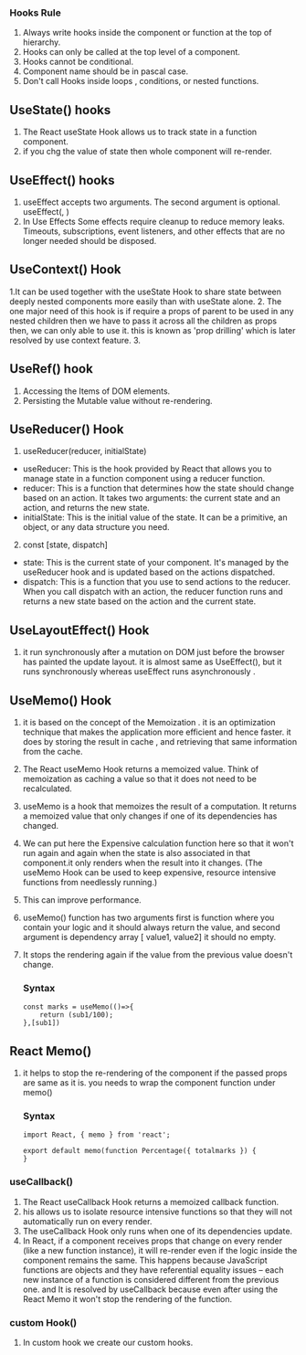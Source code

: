 ### Hooks Rule
1. Always write hooks inside the component or function at the top of hierarchy.
2. Hooks can only be called at the top level of a component.
3. Hooks cannot be conditional.
4. Component name should be in pascal case.
5. Don't call Hooks inside loops , conditions, or nested functions.

## UseState()  hooks
1. The React useState Hook allows us to track state in a function component.
2.  if you chg the value of state then whole component will re-render.

## UseEffect() hooks
1. useEffect accepts two arguments. The second argument is optional. useEffect(<function>, <dependency>)
2. In Use Effects Some effects require cleanup to reduce memory leaks. Timeouts, subscriptions, event listeners, and other effects that are no longer needed should be disposed.

## UseContext() Hook
1.It can be used together with the useState Hook to share state between deeply nested components more easily than with useState alone.
2. The one major need of this hook is if require a props of parent to be used in any nested children then we have to pass it across all the children as props then, we can only able to use it. this  is known as 'prop drilling'
which is later resolved by use context feature.
3. 

## UseRef() hook
1. Accessing the Items of DOM elements.
2. Persisting the Mutable value without re-rendering.

## UseReducer()  Hook
1. useReducer(reducer, initialState)
- useReducer: This is the hook provided by React that allows you to manage state in a function component using a reducer function.
- reducer: This is a function that determines how the state should change based on an action. It takes two arguments: the current state and an action, and returns the new state.
- initialState: This is the initial value of the state. It can be a primitive, an object, or any data structure you need.
2. const [state, dispatch]
- state: This is the current state of your component. It's managed by the useReducer hook and is updated based on the actions dispatched.
- dispatch: This is a function that you use to send actions to the reducer. When you call dispatch with an action, the reducer function runs and returns a new state based on the action and the current state.


## UseLayoutEffect() Hook
1. it run synchronously after a mutation on DOM just before the browser has painted the update layout. it is almost same as UseEffect(), but it runs synchronously whereas useEffect runs asynchronously  .  

## UseMemo()  Hook
1. it is based on the concept of the Memoization . it is an optimization technique that makes the application more efficient and hence faster. it does by storing the result in cache , and retrieving that same information from the cache.
2. The React useMemo Hook returns a memoized value. Think of memoization as caching a value so that it does not need to be recalculated.
3. useMemo is a hook that memoizes the result of a computation. It returns a memoized value that only changes if one of its dependencies has changed. 
4. We can put here the Expensive calculation function here so that it won't run again and again when the state is also associated in that component.it only renders when the result into it changes. (The useMemo Hook can be used to keep expensive, resource intensive functions from needlessly running.)
5. This can improve performance.
4. useMemo() function has two arguments first is function where you contain your logic and it should always return the value, and second argument is dependency array [ value1, value2] it should no empty.
5. It stops the rendering again if the value from the previous value doesn't change.


    ### Syntax
    ```
    const marks = useMemo(()=>{
        return (sub1/100);
    },[sub1])
    ```
## React Memo() 
1. it helps to stop the re-rendering of the component if the passed props are same as it is. you needs to wrap the component function under memo()

    ### Syntax
    ```
    import React, { memo } from 'react';

    export default memo(function Percentage({ totalmarks }) {
    }

    ```


### useCallback()
1. The React useCallback Hook returns a memoized callback function.
2. his allows us to isolate resource intensive functions so that they will not automatically run on every render.
3. The useCallback Hook only runs when one of its dependencies update.
4. In React, if a component receives props that change on every render (like a new function instance), it will re-render even if the logic inside the component remains the same. This happens because JavaScript functions are objects and they have referential equality issues – each new instance of a function is considered different from the previous one. and It is resolved by useCallback because even after using the React Memo it won't stop the rendering of the function.

### custom Hook()
1. In custom hook we create our custom hooks.
